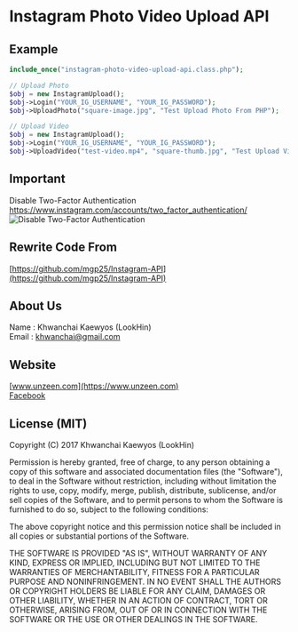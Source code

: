 # Instagram Photo Video Upload API

## Example

```php
include_once("instagram-photo-video-upload-api.class.php");

// Upload Photo
$obj = new InstagramUpload();
$obj->Login("YOUR_IG_USERNAME", "YOUR_IG_PASSWORD");
$obj->UploadPhoto("square-image.jpg", "Test Upload Photo From PHP");

// Upload Video
$obj = new InstagramUpload();
$obj->Login("YOUR_IG_USERNAME", "YOUR_IG_PASSWORD");
$obj->UploadVideo("test-video.mp4", "square-thumb.jpg", "Test Upload Video From PHP");
```

## Important
Disable Two-Factor Authentication https://www.instagram.com/accounts/two_factor_authentication/
![Disable Two-Factor Authentication](https://www.onlyme.dev/github/instagram-photo-video-upload-api/disable-two-factor-authentication.jpg "Disable Two-Factor Authentication")

## Rewrite Code From
[https://github.com/mgp25/Instagram-API](https://github.com/mgp25/Instagram-API)

## About Us
Name : Khwanchai Kaewyos (LookHin)  
Email : khwanchai@gmail.com

## Website
[www.unzeen.com](https://www.unzeen.com)  
[Facebook](https://www.facebook.com/LookHin)  



## License (MIT)

Copyright (C) 2017 Khwanchai Kaewyos (LookHin)

Permission is hereby granted, free of charge, to any person obtaining a copy of this software and associated documentation files (the "Software"), to deal in the Software without restriction, including without limitation the rights to use, copy, modify, merge, publish, distribute, sublicense, and/or sell copies of the Software, and to permit persons to whom the Software is furnished to do so, subject to the following conditions:

The above copyright notice and this permission notice shall be included in all copies or substantial portions of the Software.

THE SOFTWARE IS PROVIDED "AS IS", WITHOUT WARRANTY OF ANY KIND, EXPRESS OR IMPLIED, INCLUDING BUT NOT LIMITED TO THE WARRANTIES OF MERCHANTABILITY, FITNESS FOR A PARTICULAR PURPOSE AND NONINFRINGEMENT. IN NO EVENT SHALL THE AUTHORS OR COPYRIGHT HOLDERS BE LIABLE FOR ANY CLAIM, DAMAGES OR OTHER LIABILITY, WHETHER IN AN ACTION OF CONTRACT, TORT OR OTHERWISE, ARISING FROM, OUT OF OR IN CONNECTION WITH THE SOFTWARE OR THE USE OR OTHER DEALINGS IN THE SOFTWARE.
